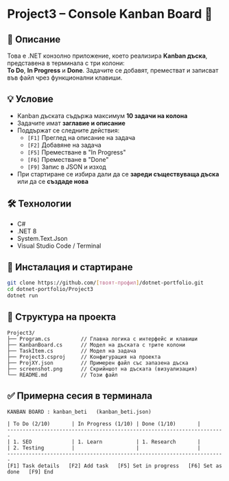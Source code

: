 # Project3 – Console Kanban Board 🧩

## 🧾 Описание  
Това е .NET конзолно приложение, което реализира **Kanban дъска**, представена в терминала с три колони:  
**To Do**, **In Progress** и **Done**. Задачите се добавят, преместват и записват във файл чрез функционални клавиши.

## 💡 Условие  
- Kanban дъската съдържа максимум **10 задачи на колона**
- Задачите имат **заглавие и описание**
- Поддържат се следните действия:
  - `[F1]` Преглед на описание на задача
  - `[F2]` Добавяне на задача
  - `[F5]` Преместване в "In Progress"
  - `[F6]` Преместване в "Done"
  - `[F9]` Запис в JSON и изход
- При стартиране се избира дали да се **зареди съществуваща дъска** или да се **създаде нова**

## 🛠️ Технологии  
- C#  
- .NET 8  
- System.Text.Json  
- Visual Studio Code / Terminal  

## 🧪 Инсталация и стартиране

```bash
git clone https://github.com/[твоят-профил]/dotnet-portfolio.git
cd dotnet-portfolio/Project3
dotnet run
```

## 📁 Структура на проекта  

```
Project3/
├── Program.cs          // Главна логика с интерфейс и клавиши
├── KanbanBoard.cs      // Модел на дъската с трите колони
├── TaskItem.cs         // Модел на задача
├── Project3.csproj     // Конфигурация на проекта
├── ProjXY.json         // Примерен файл със запазена дъска
├── screenshot.png      // Скрийншот на дъската (визуализация)
└── README.md           // Този файл

```
## ✅ Примерна сесия в терминала
```
KANBAN BOARD : kanban_beti   (kanban_beti.json)

| To Do (2/10)       | In Progress (1/10) | Done (1/10)       |
-----------------------------------------------------------------------
| 1. SEO             | 1. Learn           | 1. Research       |
| 2. Testing         |                    |                   |
-----------------------------------------------------------------------
[F1] Task details   [F2] Add task   [F5] Set in progress   [F6] Set as done   [F9] End
